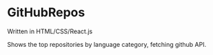 # GitHubRepos

Written in HTML/CSS/React.js

Shows the top repositories by language category, fetching github API.
